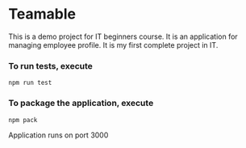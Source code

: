 # Teamable
This is a demo project for IT beginners course. 
It is an application for managing employee profile. It is my first complete project in IT.

### To run tests, execute

    npm run test


### To package the application, execute

    npm pack

Application runs on port 3000
